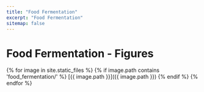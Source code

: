 ```yaml
---
title: "Food Fermentation"
excerpt: "Food Fermentation"
sitemap: false
---
```

# Food Fermentation - Figures
{% for image in site.static_files %}
{% if image.path contains 'food_fermentation/' %}
[{{ image.path }}]({{ image.path }})
{% endif %}
{% endfor %}
